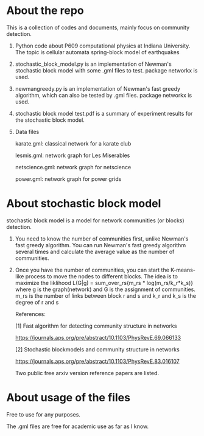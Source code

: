 # About the repo 
This is a collection of codes and documents, mainly focus on community detection.

1. Python code about P609 computational physics at Indiana University. The topic is cellular automata spring-block model of earthquakes

2. stochastic_block_model.py is an implementation of Newman's stochastic block model with some .gml files to test. package networkx is used.

3. newmangreedy.py is an implementation of Newman's fast greedy algorithm, which can also be tested by .gml files. package networkx is used.

4. stochastic block model test.pdf is a summary of experiment results for the stochastic block model.

5. Data files

   karate.gml: classical network for a karate club

   lesmis.gml: network graph for Les Miserables
   
   netscience.gml: network graph for netscience
   
   power.gml: network graph for power grids
   

# About stochastic block model
   stochastic block model is a model for network communities (or blocks) detection.

1. You need to know the number of communities first, unlike Newman's fast greedy algorithm. You can run Newman's fast greedy algorithm several times and calculate the average value as the number of communities.

2. Once you have the number of communities, you can start the K-means-like process to move the nodes to different blocks. The idea is to maximize the
   liklihood L(G|g) = sum_over_rs{m_rs * log(m_rs/k_r*k_s)} where g is the graph(network) and G is the assignment of communities. m_rs is the number of links between block r and s and k_r and k_s is the degree of r and s
   
   References:
   
   [1] Fast algorithm for detecting community structure in networks
   
   https://journals.aps.org/pre/abstract/10.1103/PhysRevE.69.066133
   
   [2] Stochastic blockmodels and community structure in networks
   
   https://journals.aps.org/pre/abstract/10.1103/PhysRevE.83.016107

   Two public free arxiv version reference papers are listed. 
   
# About usage of the files

Free to use for any purposes. 

The .gml files are free for academic use as far as I know.
